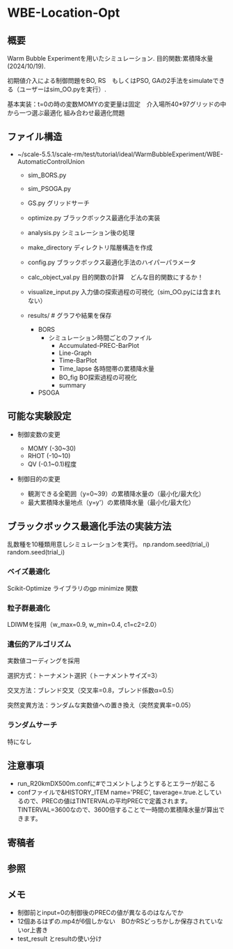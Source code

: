 # WBE-Location-Opt
## 概要
Warm Bubble Experimentを用いたシミュレーション. 目的関数:累積降水量(2024/10/19).

初期値介入による制御問題をBO, RS　もしくはPSO, GAの2手法をsimulateできる（ユーザーはsim_OO.pyを実行）.

基本実装：t=0の時の変数MOMYの変更量は固定　介入場所40*97グリッドの中から一つ選ぶ最適化
          組み合わせ最適化問題

## ファイル構造
- ~/scale-5.5.1/scale-rm/test/tutorial/ideal/WarmBubbleExperiment/WBE-AutomaticControlUnion
    - sim_BORS.py

    - sim_PSOGA.py

    - GS.py グリッドサーチ

    - optimize.py ブラックボックス最適化手法の実装

    - analysis.py シミュレーション後の処理

    - make_directory ディレクトリ階層構造を作成

    - config.py ブラックボックス最適化手法のハイパーパラメータ

    - calc_object_val.py 目的関数の計算　どんな目的関数にするか！

    - visualize_input.py 入力値の探索過程の可視化（sim_OO.pyには含まれない）

    - results/              # グラフや結果を保存
        - BORS
            - シミュレーション時間ごとのファイル
                - Accumulated-PREC-BarPlot
                - Line-Graph
                - Time-BarPlot
                - Time_lapse 各時間帯の累積降水量
                - BO_fig BO探索過程の可視化
                - summary
        - PSOGA

## 可能な実験設定
- 制御変数の変更
    - MOMY  (-30~30)
    - RHOT  (-10~10)
    - QV    (-0.1~0.1)程度


- 制御目的の変更
    - 観測できる全範囲（y=0~39）の累積降水量の（最小化/最大化）
    - 最大累積降水量地点（y=y'）の累積降水量（最小化/最大化）

## ブラックボックス最適化手法の実装方法
乱数種を10種類用意しシミュレーションを実行。
        np.random.seed(trial_i) 
        random.seed(trial_i) 
     

### ベイズ最適化
Scikit-Optimize ライブラリのgp minimize 関数

### 粒子群最適化
LDIWMを採用（w_max=0.9, w_min=0.4, c1=c2=2.0）

### 遺伝的アルゴリズム
実数値コーディングを採用

選択方式：トーナメント選択（トーナメントサイズ=3）

交叉方法：ブレンド交叉（交叉率=0.8，ブレンド係数α=0.5）

突然変異方法：ランダムな実数値への置き換え（突然変異率=0.05）

### ランダムサーチ
特になし


## 注意事項
- run_R20kmDX500m.confに#でコメントしようとするとエラーが起こる
- confファイルで&HISTORY_ITEM name='PREC', taverage=.true.としているので、PRECの値はTINTERVALの平均PRECで定義されます。TINTERVAL=3600なので、3600倍することで一時間の累積降水量が算出できます。
## 寄稿者

## 参照

## メモ
- 制御前とinput=0の制御後のPRECの値が異なるのはなんでか
- 12個あるはずの.mp4が6個しかない　BOかRSどっちかしか保存されていないor上書き
- test_result とresultの使い分け
